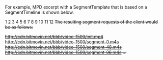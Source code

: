 For example, MPD excerpt with a SegmentTemplate that is based on a SegmentTimeline is shown below.

1
2
3
4
5
6
7
8
9
10
11
12
<Representation mimeType="video/mp4"
                   frameRate="24"
                   bandwidth="1558322"
                   codecs="avc1.4d401f" width="1277" height="544">
  <SegmentTemplate media="http://cdn.bitmovin.net/bbb/video-1500/segment-$Time$.m4s"
                      initialization="http://cdn.bitmovin.net/bbb/video-1500/init.mp4"
                      timescale="24">
    <SegmentTimeline>
      <S t="0" d="48" r="5"/>
    </SegmentTimeline>
  </SegmentTemplate>
</Representation>
The resulting segment requests of the client would be as follows:

http://cdn.bitmovin.net/bbb/video-1500/init.mp4
http://cdn.bitmovin.net/bbb/video-1500/segment-0.m4s
http://cdn.bitmovin.net/bbb/video-1500/segment-48.m4s
http://cdn.bitmovin.net/bbb/video-1500/segment-96.m4s
…
